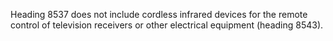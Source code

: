Heading 8537 does not include cordless infrared devices for the remote control of television receivers or other electrical equipment (heading 8543).